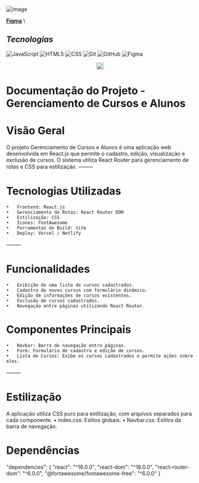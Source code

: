 ![image](https://github.com/user-attachments/assets/cc6768ec-c8a3-4382-9752-4823b3746aa7)




  [**Figma**](https://www.figma.com/design/pt2bqoYhwu1qepSpgW8XOQ/Trindtech-Sele%C3%A7%C3%A3o?node-id=3-413&t=zKUTsSakengiorLY-0) \

## *Tecnologias*

![JavaScript](https://img.shields.io/badge/-JavaScript-333333?style=flat&logo=javascript)
![HTML5](https://img.shields.io/badge/-HTML5-333333?style=flat&logo=HTML5)
![CSS](https://img.shields.io/badge/-CSS-333333?style=flat&logo=CSS3&logoColor=1572B6)
![Git](https://img.shields.io/badge/-Git-333333?style=flat&logo=git)
![GitHub](https://img.shields.io/badge/-GitHub-333333?style=flat&logo=github)
![Figma](https://img.shields.io/badge/-Figma-333333?style=flat&logo=figma&logoColor=007ACC)

<p align="center"> 
<img src="https://github.com/user-attachments/assets/76f3a52e-09e6-4c35-8e93-0acbf6d49c99" align="center" min-width="20px" max-width="20px" width="20px" >
</p>



# Documentação do Projeto - Gerenciamento de Cursos e Alunos

# Visão Geral
O projeto Gerenciamento de Cursos e Alunos é uma aplicação web desenvolvida em React.js que permite o cadastro, edição, visualização e exclusão de cursos. O sistema utiliza React Router para gerenciamento de rotas e CSS para estilização.
⸻

# Tecnologias Utilizadas
	•	Frontend: React.js
	•	Gerenciamento de Rotas: React Router DOM
	•	Estilização: CSS
	•	Ícones: FontAwesome
	•	Ferramentas de Build: Vite
	•	Deploy: Vercel / Netlify
⸻

# Funcionalidades
	•	Exibição de uma lista de cursos cadastrados.
	•	Cadastro de novos cursos com formulário dinâmico.
	•	Edição de informações de cursos existentes.
	•	Exclusão de cursos cadastrados.
	•	Navegação entre páginas utilizando React Router.

# Componentes Principais
	•	Navbar: Barra de navegação entre páginas.
	•	Form: Formulário de cadastro e edição de cursos.
	•	Lista de Cursos: Exibe os cursos cadastrados e permite ações sobre eles.
⸻

# Estilização
A aplicação utiliza CSS puro para estilização, com arquivos separados para cada componente.
	•	index.css: Estilos globais.
	•	Navbar.css: Estilos da barra de navegação.
# Dependências



"dependencies": {
  "react": "^18.0.0",
  "react-dom": "^18.0.0",
  "react-router-dom": "^6.0.0",
  "@fortawesome/fontawesome-free": "^6.0.0"
}









